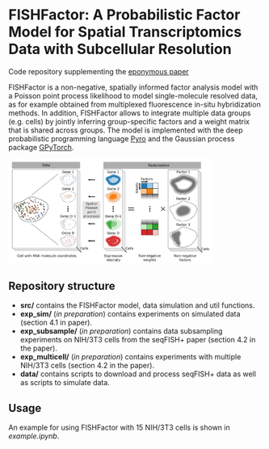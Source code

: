 # FISHFactor: A Probabilistic Factor Model for Spatial Transcriptomics Data with Subcellular Resolution
Code repository supplementing the [eponymous paper](https://www.biorxiv.org/content/10.1101/2021.11.04.467354v1)

FISHFactor is a non-negative, spatially informed factor analysis model with a Poisson point process likelihood to model single-molecule resolved data, as for example obtained from multiplexed fluorescence in-situ hybridization methods. In addition, FISHFactor allows to integrate multiple data groups (e.g. cells) by jointly inferring group-specific factors and a weight matrix that is shared across groups. The model is implemented with the deep probabilistic programming language [Pyro](https://pyro.ai/) and the Gaussian process package [GPyTorch](https://gpytorch.ai/).

<img src="model.png" width=80% height=80%>


## Repository structure
- **src/** contains the FISHFactor model, data simulation and util functions.
- **exp_sim/** (*in preparation*) contains experiments on simulated data (section 4.1 in paper).
- **exp_subsample/** (*in preparation*) contains data subsampling experiments on NIH/3T3 cells from the seqFISH+ paper (section 4.2 in the paper).
- **exp_multicell/** (*in preparation*) contains experiments with multiple NIH/3T3 cells (section 4.2 in the paper).
- **data/** contains scripts to download and process seqFISH+ data as well as scripts to simulate data.

## Usage

An example for using FISHFactor with 15 NIH/3T3 cells is shown in *example.ipynb*.
